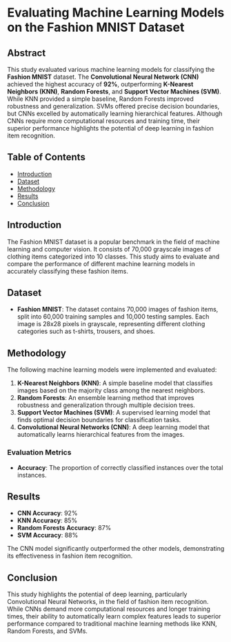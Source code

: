 # Evaluating Machine Learning Models on the Fashion MNIST Dataset

## Abstract
This study evaluated various machine learning models for classifying the **Fashion MNIST** dataset. The **Convolutional Neural Network (CNN)** achieved the highest accuracy of **92%**, outperforming **K-Nearest Neighbors (KNN)**, **Random Forests**, and **Support Vector Machines (SVM)**. While KNN provided a simple baseline, Random Forests improved robustness and generalization. SVMs offered precise decision boundaries, but CNNs excelled by automatically learning hierarchical features. Although CNNs require more computational resources and training time, their superior performance highlights the potential of deep learning in fashion item recognition.

## Table of Contents
- [Introduction](#introduction)
- [Dataset](#dataset)
- [Methodology](#methodology)
- [Results](#results)
- [Conclusion](#conclusion)


## Introduction
The Fashion MNIST dataset is a popular benchmark in the field of machine learning and computer vision. It consists of 70,000 grayscale images of clothing items categorized into 10 classes. This study aims to evaluate and compare the performance of different machine learning models in accurately classifying these fashion items.

## Dataset
- **Fashion MNIST**: The dataset contains 70,000 images of fashion items, split into 60,000 training samples and 10,000 testing samples. Each image is 28x28 pixels in grayscale, representing different clothing categories such as t-shirts, trousers, and shoes.

## Methodology
The following machine learning models were implemented and evaluated:
1. **K-Nearest Neighbors (KNN)**: A simple baseline model that classifies images based on the majority class among the nearest neighbors.
2. **Random Forests**: An ensemble learning method that improves robustness and generalization through multiple decision trees.
3. **Support Vector Machines (SVM)**: A supervised learning model that finds optimal decision boundaries for classification tasks.
4. **Convolutional Neural Networks (CNN)**: A deep learning model that automatically learns hierarchical features from the images.

### Evaluation Metrics
- **Accuracy**: The proportion of correctly classified instances over the total instances.

## Results
- **CNN Accuracy**: 92%
- **KNN Accuracy**: 85%
- **Random Forests Accuracy**: 87%
- **SVM Accuracy**: 88%

The CNN model significantly outperformed the other models, demonstrating its effectiveness in fashion item recognition.

## Conclusion
This study highlights the potential of deep learning, particularly Convolutional Neural Networks, in the field of fashion item recognition. While CNNs demand more computational resources and longer training times, their ability to automatically learn complex features leads to superior performance compared to traditional machine learning methods like KNN, Random Forests, and SVMs.


